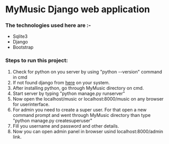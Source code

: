 MyMusic Django web application
===========================================

### The technologies used here are :-
* Sqlite3 
* Django
* Bootstrap  

### Steps to run this project:
1. Check for python on you server by using "python --version" command in cmd
2. If not found django from [here](https://docs.djangoproject.com/en/1.11/topics/install/) on your system.
3. After installing python, go through MyMusic directory on cmd.
5. Start server by typing "python manage.py runserver"
6. Now open the localhost/music or localhost:8000/music on any browser for userinterface.
7. For admin you need to create a super user. For that open a new command prompt and went through MyMusic directory than type "python manage.py createsuperuser"
8. Fill you username and password and other details.
9. Now you can open admin panel in browser usind localhost:8000/admin link. 
